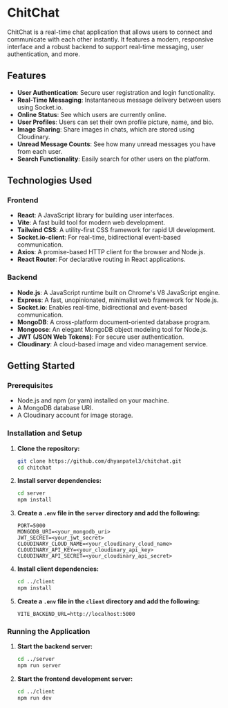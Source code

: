 # ChitChat

ChitChat is a real-time chat application that allows users to connect and communicate with each other instantly. It features a modern, responsive interface and a robust backend to support real-time messaging, user authentication, and more.

## Features

  - **User Authentication**: Secure user registration and login functionality.
  - **Real-Time Messaging**: Instantaneous message delivery between users using Socket.io.
  - **Online Status**: See which users are currently online.
  - **User Profiles**: Users can set their own profile picture, name, and bio.
  - **Image Sharing**: Share images in chats, which are stored using Cloudinary.
  - **Unread Message Counts**: See how many unread messages you have from each user.
  - **Search Functionality**: Easily search for other users on the platform.

## Technologies Used

### Frontend

  - **React**: A JavaScript library for building user interfaces.
  - **Vite**: A fast build tool for modern web development.
  - **Tailwind CSS**: A utility-first CSS framework for rapid UI development.
  - **Socket.io-client**: For real-time, bidirectional event-based communication.
  - **Axios**: A promise-based HTTP client for the browser and Node.js.
  - **React Router**: For declarative routing in React applications.

### Backend

  - **Node.js**: A JavaScript runtime built on Chrome's V8 JavaScript engine.
  - **Express**: A fast, unopinionated, minimalist web framework for Node.js.
  - **Socket.io**: Enables real-time, bidirectional and event-based communication.
  - **MongoDB**: A cross-platform document-oriented database program.
  - **Mongoose**: An elegant MongoDB object modeling tool for Node.js.
  - **JWT (JSON Web Tokens)**: For secure user authentication.
  - **Cloudinary**: A cloud-based image and video management service.

## Getting Started

### Prerequisites

  - Node.js and npm (or yarn) installed on your machine.
  - A MongoDB database URI.
  - A Cloudinary account for image storage.

### Installation and Setup

1.  **Clone the repository:**

    ```bash
    git clone https://github.com/dhyanpatel3/chitchat.git
    cd chitchat
    ```

2.  **Install server dependencies:**

    ```bash
    cd server
    npm install
    ```

3.  **Create a `.env` file in the `server` directory and add the following:**

    ```
    PORT=5000
    MONGODB_URI=<your_mongodb_uri>
    JWT_SECRET=<your_jwt_secret>
    CLOUDINARY_CLOUD_NAME=<your_cloudinary_cloud_name>
    CLOUDINARY_API_KEY=<your_cloudinary_api_key>
    CLOUDINARY_API_SECRET=<your_cloudinary_api_secret>
    ```

4.  **Install client dependencies:**

    ```bash
    cd ../client
    npm install
    ```

5.  **Create a `.env` file in the `client` directory and add the following:**

    ```
    VITE_BACKEND_URL=http://localhost:5000
    ```

### Running the Application

1.  **Start the backend server:**

    ```bash
    cd ../server
    npm run server
    ```

2.  **Start the frontend development server:**

    ```bash
    cd ../client
    npm run dev
    ```
